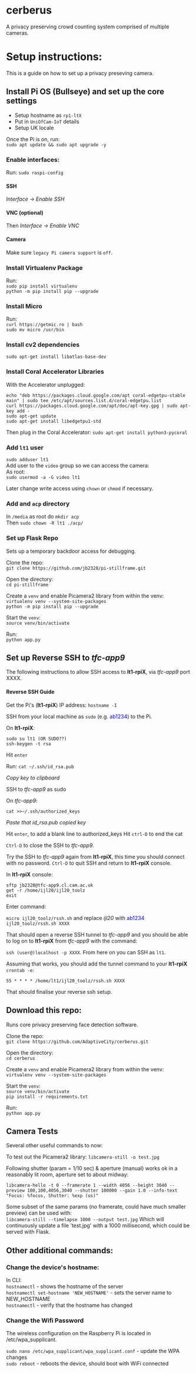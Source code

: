 # cerberus
A privacy preserving crowd counting system comprised of multiple cameras.

# Setup instructions:  

This is a guide  on how to set up a privacy preseving camera.

## Install Pi OS (Bullseye) and set up the core settings
- Setup hostname as `rp1-ltX`
- Put in `UniOfCam-IoT` details
- Setup UK locale

Once the Pi is on, run:  
`sudo apt update && sudo apt upgrade -y`  

### Enable interfaces:
Run: `sudo raspi-config` 
#### SSH
*Interface -> Enable SSH*
#### VNC (optional)
Then *Interface -> Enable VNC*
#### Camera
Make sure `legacy Pi camera support` is `off`.

### Install Virtualenv Package
Run:   
`sudo pip install virtualenv`  
`python -m pip install pip --upgrade`   

### Install Micro
Run:  
`curl https://getmic.ro | bash`  
`sudo mv micro /usr/bin`  

### Install cv2 dependencies
`sudo apt-get install libatlas-base-dev`  

### Install Coral Accelerator Libraries
With the Accelerator unplugged:
```
echo "deb https://packages.cloud.google.com/apt coral-edgetpu-stable main" | sudo tee /etc/apt/sources.list.d/coral-edgetpu.list
curl https://packages.cloud.google.com/apt/doc/apt-key.gpg | sudo apt-key add -
sudo apt-get update
sudo apt-get install libedgetpu1-std
```
Then plug in the Coral Accelerator:
`sudo apt-get install python3-pycoral`

### Add `lt1` user 

`sudo adduser lt1`  
Add user to the `video` group so we can access the camera:  
As root:  
`sudo usermod -a -G video lt1`  

Later change write access using `chown` or `chmod` if necessary.  

### Add and `acp` directory

In `/media` as root do `mkdir acp`  
Then `sudo chown -R lt1 ./acp/`  

### Set up Flask Repo
Sets up a temporary backdoor access for debugging.

Clone the repo:  
`git clone https://github.com/jb2328/pi-stillframe.git`  

Open the directory:    
`cd pi-stillframe`  

Create a `venv` and enable Picamera2 library from within the venv:    
`virtualenv venv --system-site-packages`  
`python -m pip install pip --upgrade`  

Start the `venv`:  
`source venv/bin/activate`  

Run:   
`python app.py`

## Set up Reverse SSH to *tfc-app9*
The following instructions to allow SSH access to **lt1-rpiX**, via *tfc-app9* port XXXX.

#### Reverse SSH Guide


Get the Pi's (**lt1-rpiX**) IP address:
`hostname -I`  

SSH from your local machine as `sudo` (e.g. <span style="color:blue">ab1234</span>) to the Pi.

On **lt1-rpiX**:

```
sudo su lt1 (OR SUDO??)
ssh-keygen -t rsa
```

Hit `enter`

Run: 
`cat ~/.ssh/id_rsa.pub`


*Copy key to clipboard*

SSH to *tfc-app9* as sudo  

On *tfc-app9*:

`cat >>~/.ssh/authorized_keys`

*Paste that id_rsa.pub copied key*

Hit `enter`, to add a blank line to authorized_keys
Hit `ctrl-D` to end the cat

`Ctrl-D` to close the SSH to *tfc-app9*.

Try the SSH to *tfc-app9* again from **lt1-rpiX**, this time you should connect with no password. `Ctrl-D` to quit SSH and return to **lt1-rpiX** console.

In **lt1-rpiX** console:

`sftp jb2328@tfc-app9.cl.cam.ac.uk`  
`get -r /home/ijl20/ijl20_toolz`  
`exit`  

Enter command:

`micro ijl20_toolz/rssh.sh`  and replace *ijl20* with <span style="color:blue">ab1234</span>
`ijl20_toolz/rssh.sh XXXX`

That should open a reverse SSH tunnel to *tfc-app9* and you should be able to log on to **lt1-rpiX** from *tfc-app9* with the command:

 `ssh (user@)localhost -p XXXX`. From here on you can SSH as `lt1`.  

Assuming that works, you should add the tunnel command to your **lt1-rpiX** `crontab -e`:

`55 * * * * /home/lt1/ijl20_toolz/rssh.sh XXXX`

That should finalise your reverse ssh setup. 

## Download this repo:

Runs core privacy preserving face detection software.  

Clone the repo:  
`git clone https://github.com/AdaptiveCity/cerberus.git`  

Open the directory:    
`cd cerberus`  

Create a `venv` and enable Picamera2 library from within the venv:    
`virtualenv venv --system-site-packages`  

Start the `venv`:  
`source venv/bin/activate`  
`pip install -r requirements.txt`  

Run:   
`python app.py`

## Camera Tests
Several other useful commands to now:

To test out the Picamera2 library:
`libcamera-still -o test.jpg`

Following shutter (param = 1/10 sec) & aperture (manual) works ok in a reasonably lit room, aperture set to about midway:  

`libcamera-hello -t 0 --framerate 1 --width 4056 --height 3040 --preview 100,100,4056,3040 --shutter 100000 --gain 1.0 --info-text "Focus: %focus, Shutter: %exp (us)"`

Some subset of the same params (no framerate, could have much smaller preview) can be used with:  
`libcamera-still --timelapse 1000 --output test.jpg`
Which will continuously update a file 'test.jpg' with a 1000 millisecond, which could be served with Flask.  

## Other additional commands:  
### Change the device's hostname:
In CLI:  
`hostnamectl` - shows the hostname of the server  
`hostnamectl set-hostname 'NEW_HOSTNAME'` - sets the server name to NEW_HOSTNAME  
`hostnamectl` - verify that the hostname has changed  

### Change the Wifi Password  
The wireless configuration on the Raspberry Pi is located in /etc/wpa_supplicant. 

`sudo nano /etc/wpa_supplicant/wpa_supplicant.conf` - update the WPA changes  
`sudo reboot` - reboots the device, should boot with WiFi connected







